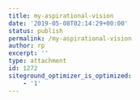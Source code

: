 ```yaml
---
title: my-aspirational-vision
date: '2019-05-08T02:14:29+00:00'
status: publish
permalink: /my-aspirational-vision
author: rp
excerpt: ''
type: attachment
id: 1272
siteground_optimizer_is_optimized:
    - '1'
---
```

<!DOCTYPE html PUBLIC "-//W3C//DTD HTML 4.0 Transitional//EN" "http://www.w3.org/TR/REC-html40/loose.dtd">
<?xml encoding="UTF-8">
